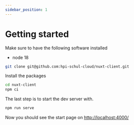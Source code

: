 ```yaml
---
sidebar_position: 1
---
```


# Getting started

Make sure to have the following software installed

- node 18

```bash
git clone git@github.com:hpi-schul-cloud/nuxt-client.git
```

Install the packages
```bash
cd nuxt-client
npm ci
```

The last step is to start the dev server with.
```bash
npm run serve
```

Now you should see the start page on [http://localhost:4000/](http://localhost:4000/)
